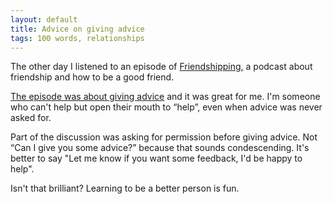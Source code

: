 ```yaml
---
layout: default
title: Advice on giving advice
tags: 100 words, relationships
---
```


The other day I listened to an episode of [Friendshipping,](https://friendshipping.simplecast.fm) a podcast about friendship and how to be a good friend.

[The episode was about giving advice](https://friendshipping.simplecast.fm/episodes/12810-advice-on-giving-advice) and it was great for me. I'm someone who can't help but open their mouth to “help”, even when advice was never asked for. 

Part of the discussion was asking for permission before giving advice. Not “Can I give you some advice?” because that sounds condescending. It's better to say "Let me know if you want some feedback, I'd be happy to help". 

Isn't that brilliant? Learning to be a better person is fun.
